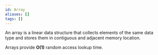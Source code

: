 ```yaml
---
id: Array
aliases: []
tags: []
---
```


An array is a linear data structure that collects elements of the same data type and stores them in contiguous and adjacent memory location.

Arrays provide **O(1)** random access lookup time.
